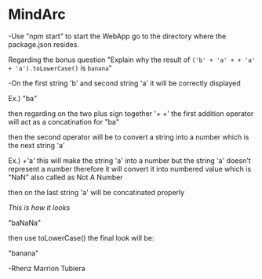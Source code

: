 # MindArc
-Use "npm start" to start the WebApp go to the directory where the package.json resides.





Regarding the bonus question "Explain why the result of `('b' + 'a' + + 'a' + 'a').toLowerCase()` is `banana`"


-On the first string 'b' and second string 'a' it will be correctly displayed 


Ex.) "ba"


then regarding on the two plus sign together '+ +' the first addition operator will act as a concatination for "ba" 


then the second operator will be to convert a string into a number which is the next string 'a' 


Ex.) +'a' this will make the string 'a' into a number but the string 'a' doesn't represent a number therefore it will convert it into numbered value which is "NaN" also called as Not A Number


then on the last string 'a' will be concatinated properly


*This is how it looks*


"baNaNa"


then use toLowerCase() the final look will be:


"banana"





-Rhenz Marrion Tubiera
